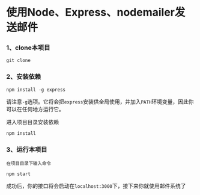 # 使用Node、Express、nodemailer发送邮件

### 1、clone本项目

	git clone 

### 2、安装依赖

	npm install -g express

请注意`-g`选项。它将会把`express`安装供全局使用，并加入`PATH`环境变量，因此你可以在任何地方运行它。

进入项目目录安装依赖

	npm install

### 3、运行本项目
	在项目目录下输入命令

	npm start
成功后，你的接口将会启动在`localhost:3000`下，接下来你就使用邮件系统了
